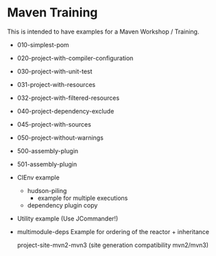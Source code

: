 Maven Training
==============

This is intended to have examples for a Maven Workshop / Training.


* 010-simplest-pom
* 020-project-with-compiler-configuration
* 030-project-with-unit-test
* 031-project-with-resources
* 032-project-with-filtered-resources
* 040-project-dependency-exclude
* 045-project-with-sources
* 050-project-without-warnings

* 500-assembly-plugin
* 501-assembly-plugin

* CIEnv example
  - hudson-piling
    - example for multiple executions
  - dependency plugin copy
* Utility example
  (Use JCommander!)
* multimodule-deps
  Example for ordering of the reactor + inheritance


  project-site-mvn2-mvn3 (site generation compatibility mvn2/mvn3)
